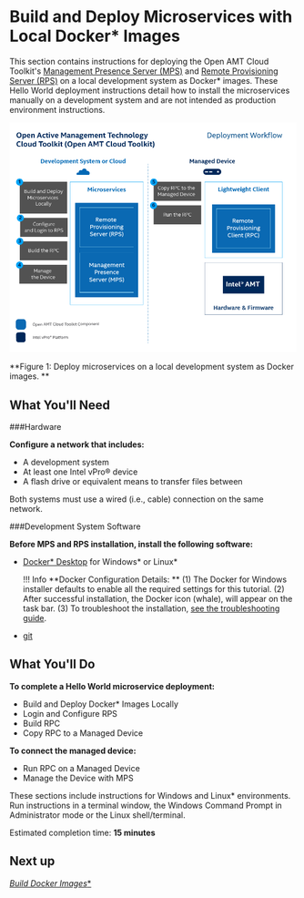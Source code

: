 # Build and Deploy Microservices with Local Docker* Images

This section contains instructions for deploying the  Open AMT Cloud Toolkit's [Management Presence Server (MPS)](../Glossary.md#m) and [Remote Provisioning Server (RPS)](../Glossary.md#r) on a local development system as Docker* images. These Hello World deployment instructions detail how to install the microservices manually on a development system and are not intended as production environment instructions.

[![Docker Local Overview](../assets/images/LocalDockerWorkflow.png)](../assets/images/LocalDockerWorkflow.png)


**Figure 1: Deploy microservices on a local development system as Docker images. **


## What You'll Need

###Hardware

**Configure a network that includes:**

-  A development system 
-  At least one Intel vPro® device
-  A flash drive or equivalent means to transfer files between

Both systems must use a wired (i.e., cable) connection on the same network.

###Development System Software

**Before MPS and RPS installation, install the following software:**

- [Docker* Desktop](https://www.docker.com/products/docker-desktop) for Windows* or Linux*
  
    !!! Info
        **Docker Configuration Details: **
        (1) The Docker for Windows installer defaults to enable all the required settings for this tutorial.
        (2) After successful installation, the Docker icon (whale), will appear on the task bar. 
        (3) To troubleshoot the installation, [see the troubleshooting guide](https:/docs.docker.com/docker-for-windows/troubleshoot/).

- [git](https://git-scm.com/downloads)
     

## What You'll Do

**To complete a Hello World microservice deployment:**

- Build and Deploy Docker* Images Locally
- Login and Configure RPS
- Build RPC
- Copy RPC to a Managed Device

**To connect the managed device:**

- Run RPC on a Managed Device
- Manage the Device with MPS

These sections include instructions for Windows and Linux* environments. Run instructions in a terminal window, the Windows Command Prompt in Administrator mode or the Linux shell/terminal.

Estimated completion time: **15 minutes**

## Next up
[**Build Docker* Images**](dockerLocal.md)

